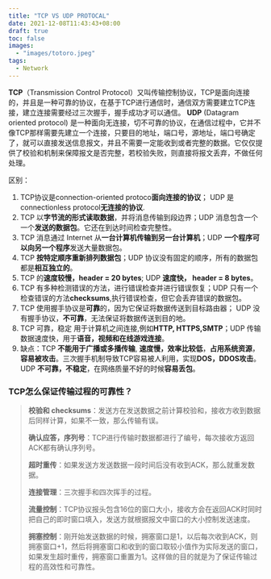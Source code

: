 ```yaml
---
title: "TCP VS UDP PROTOCAL"
date: 2021-12-08T11:43:43+08:00
draft: true
toc: false
images:
  - "images/totoro.jpeg"
tags: 
  - Network
---
```


**TCP**（Transmission Control Protocol）又叫传输控制协议，TCP是面向连接的，并且是一种可靠的协议，在基于TCP进行通信时，通信双方需要建立TCP连接，建立连接需要经过三次握手，握手成功才可以通信。
**UDP** (Datagram oriented protocol) 是一种面向无连接，切不可靠的协议，在通信过程中，它并不像TCP那样需要先建立一个连接，只要目的地址，端口号，源地址，端口号确定了，就可以直接发送信息报文，并且不需要一定能收到或者完整的数据。它仅仅提供了校验和机制来保障报文是否完整，若校验失败，则直接将报文丢弃，不做任何处理。

区别：

1. TCP协议是connection-oriented protoco**面向连接的协议**； UDP 是connectionless protocol**无连接的协议**.
2. TCP 以**字节流的形式读取数据**，并将消息传输到段边界；UDP 消息包含一个一个**发送的数据包**。它还在到达时间检查完整性。
3. TCP 消息通过 Internet 从**一台计算机传输到另一台计算机**；UDP **一个程序可以向另一个程序**发送大量数据包。
4. TCP **按特定顺序重新排列数据包**；UDP 协议没有固定的顺序，所有的数据包都是**相互独立的**。
5. TCP 的**速度较慢，header = 20 bytes**; UDP **速度快， header = 8 bytes**。
6. TCP 有多种检测错误的方法，进行错误检查并进行错误恢复；UDP 只有一个检查错误的方法**checksums**,执行错误检查，但它会丢弃错误的数据包。
7. TCP 使用握手协议是**可靠**的，因为它保证将数据传送到目标路由器； UDP 没有握手协议，**不可靠**，无法保证将数据传送到目的地。
8. TCP 可靠，稳定 用于计算机之间连接,例如**HTTP, HTTPS,SMTP**；UDP 传输数据速度快，用于**语音，视频和在线游戏连接**。
9. 缺点：TCP **不能用于广播或多播传输**, **速度慢，效率比较低**，**占用系统资源**，**容易被攻击**。三次握手机制导致TCP容易被人利用，实现**DOS，DDOS攻击**。      UDP **不可靠，不稳定**，在网络质量不好的时候**容易丢包**。



### **TCP怎么保证传输过程的可靠性？**

> **校验和 checksums**：发送方在发送数据之前计算校验和，接收方收到数据后同样计算，如果不一致，那么传输有误。
>
> **确认应答，序列号**：TCP进行传输时数据都进行了编号，每次接收方返回ACK都有确认序列号。
>
> **超时重传**：如果发送方发送数据一段时间后没有收到ACK，那么就重发数据。
>
> **连接管理**：三次握手和四次挥手的过程。
>
> **流量控制**：TCP协议报头包含16位的窗口大小，接收方会在返回ACK时同时把自己的即时窗口填入，发送方就根据报文中窗口的大小控制发送速度。
>
> **拥塞控制**：刚开始发送数据的时候，拥塞窗口是1，以后每次收到ACK，则拥塞窗口+1，然后将拥塞窗口和收到的窗口取较小值作为实际发送的窗口，如果发生超时重传，拥塞窗口重置为1。这样做的目的就是为了保证传输过程的高效性和可靠性。